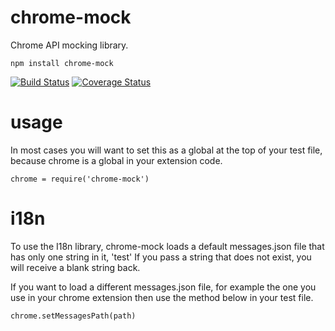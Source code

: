 # chrome-mock

Chrome API mocking library.

```
npm install chrome-mock
```

[![Build Status](https://travis-ci.org/sethmcl/chrome-mock.svg?branch=master)](https://travis-ci.org/sethmcl/chrome-mock)
[![Coverage Status](https://img.shields.io/coveralls/sethmcl/chrome-mock.svg)](https://coveralls.io/r/sethmcl/chrome-mock?branch=master)

# usage

In most cases you will want to set this as a global at the top of your test file, because chrome is a global in your extension code.

```
chrome = require('chrome-mock')
```

# i18n

To use the I18n library, chrome-mock loads a default messages.json file that has only one string in it, 'test'
If you pass a string that does not exist, you will receive a blank string back.  

If you want to load a different messages.json file, for example the one you use in your chrome extension then use 
the method below in your test file.

```
chrome.setMessagesPath(path)
```